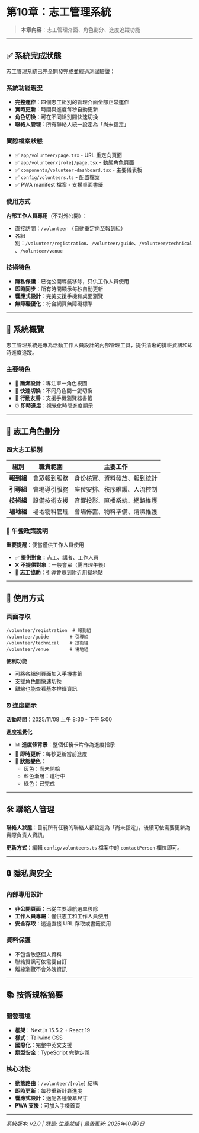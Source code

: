 # 第10章：志工管理系統

> **本章內容**：志工管理介面、角色劃分、進度追蹤功能

---

## ✅ 系統完成狀態

志工管理系統已完全開發完成並經過測試驗證：

### 系統功能現況
- **完整運作**：四個志工組別的管理介面全部正常運作
- **實時更新**：時間與進度每秒自動更新
- **角色切換**：可在不同組別間快速切換
- **聯絡人管理**：所有聯絡人統一設定為「尚未指定」

### 實際檔案狀態
- ✅ `app/volunteer/page.tsx` - URL 重定向頁面
- ✅ `app/volunteer/[role]/page.tsx` - 動態角色頁面
- ✅ `components/volunteer-dashboard.tsx` - 主要儀表板
- ✅ `config/volunteers.ts` - 配置檔案
- ✅ PWA manifest 檔案 - 支援桌面書籤

### 使用方式
**內部工作人員專用**（不對外公開）：
- 直接訪問：`/volunteer` （自動重定向至報到組）
- 各組別：`/volunteer/registration`、`/volunteer/guide`、`/volunteer/technical`、`/volunteer/venue`

### 技術特色
- **隱私保護**：已從公開導航移除，只供工作人員使用
- **即時同步**：所有時間顯示每秒自動更新
- **響應式設計**：完美支援手機和桌面瀏覽
- **無障礙優化**：符合網頁無障礙標準

---

## 🎯 系統概覽

志工管理系統是專為活動工作人員設計的內部管理工具，提供清晰的排班資訊和即時進度追蹤。

### 主要特色
- 🎯 **簡潔設計**：專注單一角色視圖
- 🔄 **快速切換**：不同角色間一鍵切換
- 📱 **行動友善**：支援手機瀏覽器書籤
- ⏰ **即時進度**：視覺化時間進度顯示

---

## 👥 志工角色劃分

### 四大志工組別

| 組別 | 職責範圍 | 主要工作 |
|------|----------|----------|
| **報到組** | 會眾報到服務 | 身份核實、資料發放、報到統計 |
| **引導組** | 會場導引服務 | 座位安排、秩序維護、人流控制 |
| **技術組** | 設備技術支援 | 音響投影、直播系統、網路維護 |
| **場地組** | 場地物料管理 | 會場佈置、物料準備、清潔維護 |

### 🍱 午餐政策說明

**重要提醒**：便當僅供工作人員使用
- ✅ **提供對象**：志工、講者、工作人員
- ❌ **不提供對象**：一般會眾（需自理午餐）
- 📍 **志工協助**：引導會眾到附近用餐地點

---

## 📱 使用方式

### 頁面存取
```
/volunteer/registration  # 報到組
/volunteer/guide        # 引導組  
/volunteer/technical    # 技術組
/volunteer/venue        # 場地組
```

**便利功能**
- 可將各組別頁面加入手機書籤
- 支援角色間快速切換
- 離線也能查看基本排班資訊

### ⏰ 進度顯示

**活動時間**：2025/11/08 上午 8:30 - 下午 5:00

**進度視覺化**
- 📊 **進度條背景**：整個任務卡片作為進度指示
- 🔄 **即時更新**：每秒更新當前進度
- 🎨 **狀態變色**：
  - 灰色：尚未開始
  - 藍色漸層：進行中
  - 綠色：已完成

---

## 🛠️ 聯絡人管理

**聯絡人狀態**：目前所有任務的聯絡人都設定為「尚未指定」，後續可依需要更新為實際負責人資訊。

**更新方式**：編輯 `config/volunteers.ts` 檔案中的 `contactPerson` 欄位即可。

---

## 🔒 隱私與安全

### 內部專用設計
- **非公開頁面**：已從主要導航選單移除
- **工作人員專屬**：僅供志工和工作人員使用
- **安全存取**：透過直接 URL 存取或書籤使用

### 資料保護
- 不包含敏感個人資料
- 聯絡資訊可依需要自訂
- 離線瀏覽不會外洩資訊

---

## 📚 技術規格摘要

### 開發環境
- **框架**：Next.js 15.5.2 + React 19
- **樣式**：Tailwind CSS
- **國際化**：完整中英文支援
- **類型安全**：TypeScript 完整定義

### 核心功能
- **動態路由**：`/volunteer/[role]` 結構
- **即時更新**：每秒重新計算進度
- **響應式設計**：適配各種螢幕尺寸
- **PWA 支援**：可加入手機首頁

---

*系統版本: v2.0 | 狀態: 生產就緒 | 最後更新: 2025年10月9日*